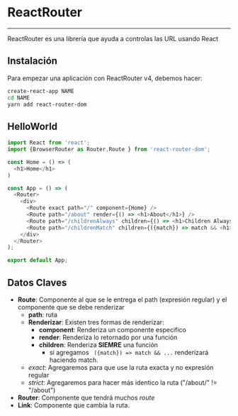 # ReactRouter
----
ReactRouter es una librería que ayuda a controlas las URL usando React

## Instalación
Para empezar una aplicación con ReactRouter v4, debemos hacer:
```sh
create-react-app NAME
cd NAME
yarn add react-router-dom
```
## HelloWorld
```js
import React from 'react';
import {BrowserRouter as Router,Route } from 'react-router-dom';

const Home = () => (
  <h1>Home</h1>
)

const App = () => (
  <Router>
    <div>
      <Route exact path="/" component={Home} />
      <Route path="/about" render={() => <h1>About</h1>} />
      <Route path="/childrenAlways" children={() => <h1>Children Always</h1>} />
      <Route path="/childrenMatch" children={({match}) => match && <h1>Children Match</h1>} />
    </div>
  </Router>
);

export default App;

```


## Datos Claves
- **Route**: Componente al que se le entrega el path (expresión regular) y el componente que se debe renderizar
    - **path**: ruta
    - **Renderizar**: Existen tres formas de renderizar:
        - **component**: Renderiza un componente especifico
        - **render**: Renderiza lo retornado por una función
        - **children**: Renderiza **SIEMRE** una función
            -  si agregamos ``` ({match}) => match && ...``` renderizará haciendo match.
    - *exact*: Agregaremos para que use la ruta exacta y no expresión regular
    - *strict*: Agregaremos para hacer más identico la ruta ("/about/" != "/about")
- **Router**: Componente que tendrá muchos *route*
- **Link**: Componente que cambia la ruta.

